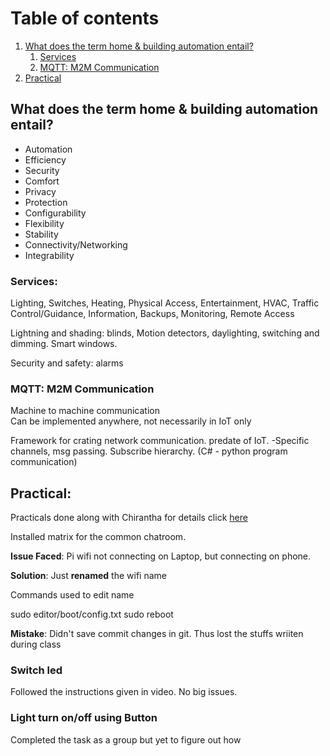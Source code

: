 # Table of contents
1. [What does the term home & building automation entail?](#hab)
    1. [Services](#Ser)
    2. [MQTT: M2M Communication](#m2m)
2. [Practical](#prac)



## What does the term home & building automation entail? <a name="hab"></a>
- Automation
- Efficiency 
- Security
- Comfort
- Privacy
- Protection
- Configurability
- Flexibility
- Stability
- Connectivity/Networking
- Integrability


### Services: <a name="Ser"></a>
Lighting, Switches, Heating, Physical
Access, Entertainment, HVAC, Traffic
Control/Guidance, Information, Backups, Monitoring,
Remote Access 

Lightning and shading: blinds, Motion detectors, daylighting, switching and dimming. Smart windows.

Security and safety: alarms

### MQTT: M2M Communication <a name="m2m"></a>

Machine to machine communication  
Can be implemented anywhere, not necessarily in IoT only

Framework for crating network communication. predate of IoT. -Specific channels, msg passing. Subscribe hierarchy. (C# - python program communication)

## Practical: <a name="prac"></a>

Practicals done along with Chirantha for details click [here](https://github.com/AnastasiiaMishchenko/Internationals/blob/master/Chirantha%20Peramunage-_/IoT%20Lecture%20Logs/lecture2.md#Practical_Session)

Installed matrix for the common chatroom.


**Issue Faced**: Pi wifi not connecting on Laptop, but connecting on phone.

**Solution**: Just **renamed** the wifi name

Commands used to edit name

sudo editor/boot/config.txt
sudo reboot

**Mistake**: Didn't save commit changes in git. Thus lost the stuffs wriiten during class

### Switch led 
Followed the instructions given in video. No big issues.

### Light turn on/off using Button

Completed the task as a group but yet to figure out how

